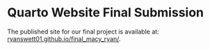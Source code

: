 # Quarto Website Final Submission

The published site for our final project is available at: [ryanswett01.github.io/final_macy_ryan/](ryanswett01.github.io/final_macy_ryan/). 
